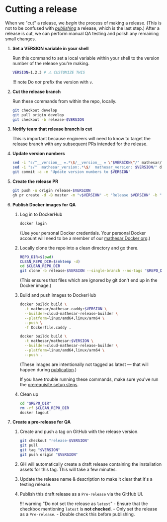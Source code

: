 # Cutting a release

When we "cut" a release, we _begin_ the process of making a release. (This is not to be confused with [_publishing_](./publication.md) a release, which is the last step.) After a release is cut, we can perform manual QA testing and polish any remaining small changes.

<!--
  NOTE TO DOCS EDITORS:

  This page has a substantial amount of content duplicated with publication.md.
  Be sure to propagate changes there as necessary.
-->

1. **Set a VERSION variable in your shell**

    Run this command to set a local variable within your shell to the version number of the release you're making.

    ```sh
    VERSION=1.2.3 # ⚠️ CUSTOMIZE THIS
    ```

    !!! note
        Do _not_ prefix the version with `v`.

1. **Cut the release branch**

    Run these commands from within the repo, locally.

    ```sh
    git checkout develop
    git pull origin develop
    git checkout -b release-$VERSION
    ```

1. **Notify team that release branch is cut**

    This is important because engineers will need to know to target the release branch with any subsequent PRs intended for the release.

1. **Update version numbers**

    ```sh
    sed -i "s/^__version__ =.*\$/__version__ = \"$VERSION\"/" mathesar/__init__.py
    sed -i "s/^  mathesar_version:.*\$/  mathesar_version: $VERSION/" docs/mkdocs.yml
    git commit -a -m "Update version numbers to $VERSION"
    ```

1. **Create the release PR**

    ```sh
    git push -u origin release-$VERSION
    gh pr create -d -B master -m "v$VERSION" -t "Release $VERSION" -b ""
    ```

1. **Publish Docker images for QA**

    1. Log in to DockerHub

        ```sh
        docker login
        ```

        (Use your personal Docker credentials. Your personal Docker account will need to be a member of our [mathesar Docker org](https://hub.docker.com/orgs/mathesar/members).)

    1. Locally clone the repo into a clean directory and go there.

        ```sh
        REPO_DIR=$(pwd)
        CLEAN_REPO_DIR=$(mktemp -d)
        cd $CLEAN_REPO_DIR
        git clone -b release-$VERSION --single-branch --no-tags "$REPO_DIR" .
        ```

        (This ensures that files which are ignored by git don't end up in the Docker image.)

    1. Build and push images to DockerHub

        ```sh
        docker buildx build \
          -t mathesar/mathesar-caddy:$VERSION \
          --builder=cloud-mathesar-release-builder \
          --platform=linux/amd64,linux/arm64 \
          --push \
          -f Dockerfile.caddy .

        docker buildx build \
          -t mathesar/mathesar:$VERSION \
          --builder=cloud-mathesar-release-builder \
          --platform=linux/amd64,linux/arm64 \
          --push .
        ```

        (These images are intentionally not tagged as latest — that will happen during [publication](./publication.md).)

        If you have trouble running these commands, make sure you've run the [prerequisite setup steps](./index.md#prerequisites).

    1. Clean up

        ```sh
        cd "$REPO_DIR"
        rm -rf $CLEAN_REPO_DIR
        docker logout
        ```


1. **Create a pre-release for QA**

    1. Create and push a tag on GitHub with the release version.

        ```sh
        git checkout "release-$VERSION"
        git pull
        git tag "$VERSION"
        git push origin "$VERSION"
        ```

    1. GH will automatically create a draft release containing the installation assets for this tag. This will take a few minutes.

    1. Update the release name & description to make it clear that it's a testing release.

    1. Publish this draft release as a `Pre-release` via the GitHub UI.

        !!! warning "Do not set the release as `latest`"
            - Ensure that the checkbox mentioning `latest` is **not checked**.
            - Only set the release as a `Pre-release`.
            - Double check this before publishing.
